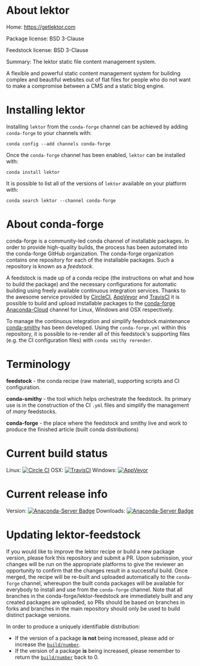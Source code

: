 About lektor
============

Home: https://getlektor.com

Package license: BSD 3-Clause

Feedstock license: BSD 3-Clause

Summary: The lektor static file content management system.

A flexible and powerful static content management system for building
complex and beautiful websites out of flat files for people who do not
want to make a compromise between a CMS and a static blog engine.


Installing lektor
=================

Installing `lektor` from the `conda-forge` channel can be achieved by adding `conda-forge` to your channels with:

```
conda config --add channels conda-forge
```

Once the `conda-forge` channel has been enabled, `lektor` can be installed with:

```
conda install lektor
```

It is possible to list all of the versions of `lektor` available on your platform with:

```
conda search lektor --channel conda-forge
```



About conda-forge
=================

conda-forge is a community-led conda channel of installable packages.
In order to provide high-quality builds, the process has been automated into the
conda-forge GitHub organization. The conda-forge organization contains one repository
for each of the installable packages. Such a repository is known as a *feedstock*.

A feedstock is made up of a conda recipe (the instructions on what and how to build
the package) and the necessary configurations for automatic building using freely
available continuous integration services. Thanks to the awesome service provided by
[CircleCI](https://circleci.com/), [AppVeyor](http://www.appveyor.com/)
and [TravisCI](https://travis-ci.org/) it is possible to build and upload installable
packages to the [conda-forge](https://anaconda.org/conda-forge)
[Anaconda-Cloud](http://docs.anaconda.org/) channel for Linux, Windows and OSX respectively.

To manage the continuous integration and simplify feedstock maintenance
[conda-smithy](http://github.com/conda-forge/conda-smithy) has been developed.
Using the ``conda-forge.yml`` within this repository, it is possible to re-render all of
this feedstock's supporting files (e.g. the CI configuration files) with ``conda smithy rerender``.


Terminology
===========

**feedstock** - the conda recipe (raw material), supporting scripts and CI configuration.

**conda-smithy** - the tool which helps orchestrate the feedstock.
                   Its primary use is in the construction of the CI ``.yml`` files
                   and simplify the management of *many* feedstocks.

**conda-forge** - the place where the feedstock and smithy live and work to
                  produce the finished article (built conda distributions)

Current build status
====================

Linux: [![Circle CI](https://circleci.com/gh/conda-forge/lektor-feedstock.svg?style=shield)](https://circleci.com/gh/conda-forge/lektor-feedstock)
OSX: [![TravisCI](https://travis-ci.org/conda-forge/lektor-feedstock.svg?branch=master)](https://travis-ci.org/conda-forge/lektor-feedstock)
Windows: [![AppVeyor](https://ci.appveyor.com/api/projects/status/github/conda-forge/lektor-feedstock?svg=True)](https://ci.appveyor.com/project/conda-forge/lektor-feedstock/branch/master)

Current release info
====================
Version: [![Anaconda-Server Badge](https://anaconda.org/conda-forge/lektor/badges/version.svg)](https://anaconda.org/conda-forge/lektor)
Downloads: [![Anaconda-Server Badge](https://anaconda.org/conda-forge/lektor/badges/downloads.svg)](https://anaconda.org/conda-forge/lektor)


Updating lektor-feedstock
=========================

If you would like to improve the lektor recipe or build a new
package version, please fork this repository and submit a PR. Upon submission,
your changes will be run on the appropriate platforms to give the reviewer an
opportunity to confirm that the changes result in a successful build. Once
merged, the recipe will be re-built and uploaded automatically to the
`conda-forge` channel, whereupon the built conda packages will be available for
everybody to install and use from the `conda-forge` channel.
Note that all branches in the conda-forge/lektor-feedstock are
immediately built and any created packages are uploaded, so PRs should be based
on branches in forks and branches in the main repository should only be used to
build distinct package versions.

In order to produce a uniquely identifiable distribution:
 * If the version of a package **is not** being increased, please add or increase
   the [``build/number``](http://conda.pydata.org/docs/building/meta-yaml.html#build-number-and-string).
 * If the version of a package **is** being increased, please remember to return
   the [``build/number``](http://conda.pydata.org/docs/building/meta-yaml.html#build-number-and-string)
   back to 0.
